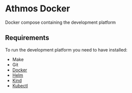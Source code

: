 # Athmos Docker
Docker compose containing the development platform

## Requirements

To run the development platform you need to have installed:

* Make
* Git
* [Docker](https://www.docker.com/)
* [Helm](https://helm.sh/docs/intro/install/)
* [Kind](https://kind.sigs.k8s.io/docs/user/quick-start/)
* [Kubectl](https://kubernetes.io/docs/tasks/tools/install-kubectl/)